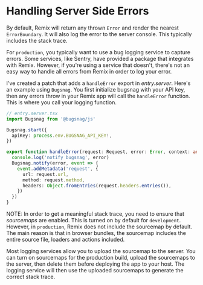# Handling Server Side Errors

By default, Remix will return any thrown `Error` and render the nearest `ErrorBoundary`. It will also log the error to the server console. This typically includes the stack trace.

For `production`, you typically want to use a bug logging service to capture errors. Some services, like Sentry, have provided a package that integrates with Remix. However, if you're using a service that doesn't, there's not an easy way to handle all errors from Remix in order to log your error.

I've created a patch that adds a `handleError` export in _entry.server_. Here's an example using `Bugsnag`. You first initialize bugsnag with your API key, then any errors throw in your Remix app will call the `handleError` function. This is where you call your logging function.

```ts
// entry.server.tsx
import Bugsnag from '@bugsnag/js'

Bugsnag.start({
  apiKey: process.env.BUGSNAG_API_KEY!,
})

export function handleError(request: Request, error: Error, context: any) {
  console.log('notify bugsnag', error)
  Bugsnag.notify(error, event => {
    event.addMetadata('request', {
      url: request.url,
      method: request.method,
      headers: Object.fromEntries(request.headers.entries()),
    })
  })
}
```

NOTE: In order to get a meaningful stack trace, you need to ensure that _sourcemaps_ are enabled. This is turned on by default for `development`. However, in `production`, Remix does not include the sourcemap by default. The main reason is that in browser bundles, the sourcemap includes the entire source file, loaders and actions included.

Most logging services allow you to upload the sourcemap to the server. You can turn on sourcemaps for the production build, upload the sourcemaps to the server, then delete them before deploying the app to your host. The logging service will then use the uploaded sourcemaps to generate the correct stack trace.
